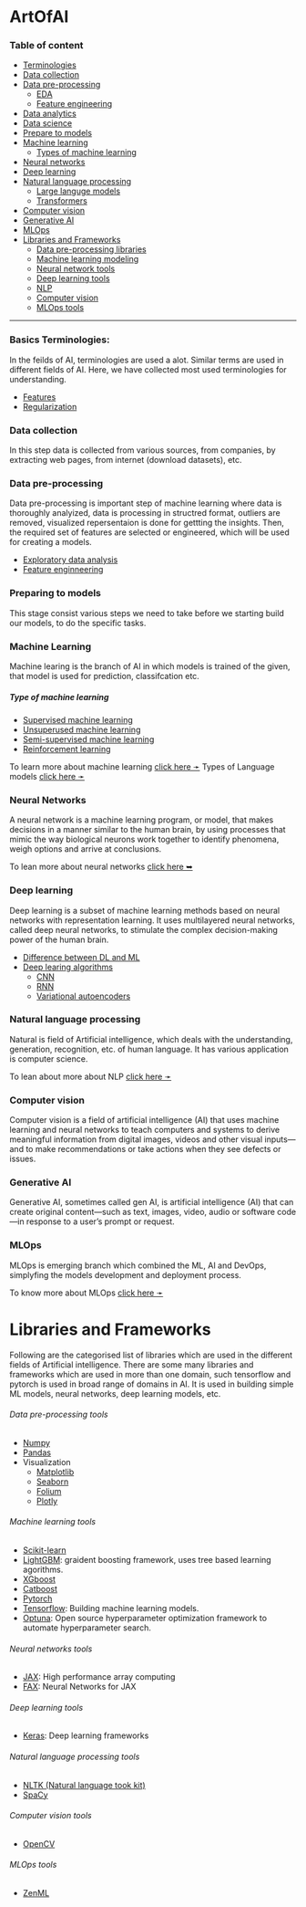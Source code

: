 # ArtOfAI

### Table of content

- [Terminologies](#basics-terminologies)
- [Data collection](#data-collection)
- [Data pre-processing](#data-pre-processing)
    - [EDA](/docs/ArtOfAI/eda/README.md)
    - [Feature engineering](/docs/ArtOfAI/features-engineering/README.md)
- [Data analytics](/docs/ArtOfAI/data-analytics/README.md)
- [Data science](/docs/ArtOfAI/data-science/README.md)
- [Prepare to models](#preparing-to-models)
- [Machine learning](#machine-learning)
    - [Types of machine learning](#type-of-machine-learning)
- [Neural networks](#neural-networks)
- [Deep learning](#deep-learning)
- [Natural language processing](#natural-language-processing)
    - [Large languge models](https://)
    - [Transformers](https://)
- [Computer vision](#computer-vision)
- [Generative AI](#generative-ai)
- [MLOps](#mlops)
- [Libraries and Frameworks](#libraries-and-frameworks)
    - [Data pre-processing libraries](#data-pre-processing-tools)
    - [Machine learning modeling](#machine-learning-tools)
    - [Neural network tools](#neural-networks-tools)
    - [Deep learning tools](#deep-learning-tools)
    - [NLP](#natural-language-processing-tools)
    - [Computer vision](#computer-vision-tools)
    - [MLOps tools](#mlops-tools)

----------



### Basics Terminologies:

In the feilds of AI, terminologies are used a alot. Similar terms are used in different fields of AI. Here, we have collected most used terminologies for understanding.



- [Features](/docs/glossary/features.md)
- [Regularization](/docs/glossary/regularization.md)



### Data collection

In this step data is collected from various sources, from companies, by extracting web pages, from internet (download datasets), etc.


### Data pre-processing

Data pre-processing is important step of machine learning where data is thoroughly analyized, data is processing in structred format, outliers are removed, visualized repersentaion is done for gettting the insights. Then, the required set of features are selected or engineered, which will be used for creating a models.

- [Exploratory data analysis](/docs/ArtOfAI/eda/README.md)
- [Feature enginneering](/docs/ArtOfAI/features-engineering/README.md)


### Preparing to models

This stage consist various steps we need to take before we starting build our models, to do the specific tasks.

### Machine Learning

Machine learing is the branch of AI in which models is trained of the given, that model is used for prediction, classifcation etc. 

##### Type of machine learning

- [Supervised machine learning](/docs/ArtOfAI/supervised-learning/README.md)
- [Unsuperused machine learning](/docs/ArtOfAI/unsupervised-learning/README.md)
- [Semi-supervised machine learning](https://)
- [Reinforcement learning](https://)

To learn more about machine learning [click here ➛](/docs/ArtOfAI/machine-learning/README.md)
Types of Language models [click here ➛](/docs/ArtOfAI/machine-learning/types-of-models.md)

### Neural Networks

A neural network is a machine learning program, or model, that makes decisions in a manner similar to the human brain, by using processes that mimic the way biological neurons work together to identify phenomena, weigh options and arrive at conclusions.

To lean more about neural networks <a href="/docs/ArtOfAI/neural-networks/README.md">click here ➥</a>

### Deep learning

Deep learning is a subset of machine learning methods based on neural networks with representation learning. It uses multilayered neural networks, called deep neural networks, to stimulate the complex decision-making power of the human brain.

- [Difference between DL and ML](/docs/ArtOfAI/deep-learning/difference-dl-and-ml.md)
- [Deep learing algorithms](/docs/ArtOfAI/deep-learning/dl-algorithms.md)
    - [CNN](/docs/ArtOfAI/deep-learning/cnn.md)
    - [RNN](/docs/ArtOfAI/deep-learning/rnn.md)
    - [Variational autoencoders](/docs/ArtOfAI/deep-learning/variational-autoencoders.md)

### Natural language processing

Natural is field of Artificial intelligence, which deals with the understanding, generation, recognition, etc. of human language. It has various application is computer science.

To lean about more about NLP [click here ➛](/docs/ArtOfAI/npl/README.md)


### Computer vision

Computer vision is a field of artificial intelligence (AI) that uses machine learning and neural networks to teach computers and systems to derive meaningful information from digital images, videos and other visual inputs—and to make recommendations or take actions when they see defects or issues.

### Generative AI

Generative AI, sometimes called gen AI, is artificial intelligence (AI) that can create original content—such as text, images, video, audio or software code—in response to a user’s prompt or request.

### MLOps

MLOps is emerging branch which combined the ML, AI and DevOps, simplyfing the models development and deployment process.

To know more about MLOps [click here ➛](/docs/ArtOfAI/mlops/README.md)

# Libraries and Frameworks

Following are the categorised list of libraries which are used in the different fields of Artificial intelligence. There are some many libraries and frameworks which are used in more than one domain, such tensorflow and pytorch is used in broad range of domains in AI. It is used in building simple ML models, neural networks, deep learning models, etc. 

###### Data pre-processing tools

- [Numpy](https://)
- [Pandas](https://)
- Visualization
    - [Matplotlib](https://)
    - [Seaborn](https://)
    - [Folium](https://)
    - [Plotly](https://)


###### Machine learning tools
- [Scikit-learn](https://)
- [LightGBM](https://lightgbm.readthedocs.io/en/latest/index.html): graident boosting framework, uses tree based learning agorithms.
- [XGboost](https://)
- [Catboost](https://)
- [Pytorch](https://)
- [Tensorflow](https://www.tensorflow.org/): Building machine learning models.
- [Optuna](https://optuna.org/): Open source hyperparameter optimization framework to automate hyperparameter search.

###### Neural networks tools
- [JAX](https://jax.readthedocs.io/en/latest/index.html): High performance array computing
- [FAX](https://flax.readthedocs.io/en/latest/): Neural Networks for JAX

###### Deep learning tools
- [Keras](https://keras.io): Deep learning frameworks


###### Natural language processing tools

- [NLTK (Natural language took kit)](www.nltk.org/)
- [SpaCy](https://spacy.io/)


###### Computer vision tools

- [OpenCV](https://)


###### MLOps tools

- [ZenML](https://)